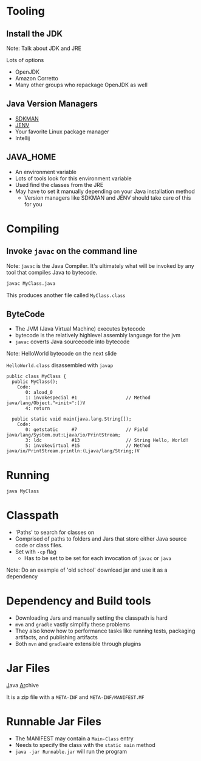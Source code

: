# Tooling



## Install the JDK
Note: Talk about JDK and JRE



Lots of options

* OpenJDK
* Amazon Corretto
* Many other groups who repackage OpenJDK as well



## Java Version Managers

* [SDKMAN](https://sdkman.io/install)
* [JENV](https://www.jenv.be/)
* Your favorite Linux package manager
* Intellij



## JAVA_HOME

* An environment variable
* Lots of tools look for this environment variable
* Used find the classes from the JRE
* May have to set it manually depending on your Java installation method
    * Version managers like SDKMAN and JENV should take care of this for you



# Compiling



## Invoke `javac` on the command line

Note: `javac` is the Java Compiler.
It's ultimately what will be invoked by any tool that compiles Java to bytecode.



```sh
javac MyClass.java
``` 

This produces another file called `MyClass.class`



## ByteCode

* The JVM (Java Virtual Machine) executes bytecode
* bytecode is the relatively highlevel assembly language for the jvm
* `javac` coverts Java sourcecode into bytecode

Note: HelloWorld bytecode on the next slide



`HelloWorld.class` disassembled with `javap`

```
public class MyClass {
  public MyClass();
    Code:
       0: aload_0
       1: invokespecial #1                  // Method java/lang/Object."<init>":()V
       4: return

  public static void main(java.lang.String[]);
    Code:
       0: getstatic     #7                  // Field java/lang/System.out:Ljava/io/PrintStream;
       3: ldc           #13                 // String Hello, World!
       5: invokevirtual #15                 // Method java/io/PrintStream.println:(Ljava/lang/String;)V
```



# Running




`java MyClass`



# Classpath



* 'Paths' to search for classes on
* Comprised of paths to folders and Jars that store either Java source code or class files.
* Set with `-cp` flag
    * Has to be set to be set for each invocation of `javac` or `java`

Note: Do an example of 'old school' download jar and use it as a dependency



# Dependency and Build tools



* Downloading Jars and manually setting the classpath is hard
* `mvn` and `gradle` vastly simplify these problems
* They also know how to performance tasks like running tests, packaging artifacts, and publishing artifacts
* Both `mvn` and `gradle`are extensible through plugins



# Jar Files



<u>J</u>ava <u>Ar</u>chive

It is a zip file with a `META-INF` and `META-INF/MANIFEST.MF`




# Runnable Jar Files



* The MANIFEST may contain a `Main-Class` entry
* Needs to specify the class with the `static main` method
* `java -jar Runnable.jar` will run the program